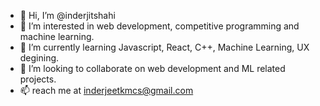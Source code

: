 - 👋 Hi, I’m @inderjitshahi
- 👀 I’m interested in web development, competitive programming and machine learning.
- 🌱 I’m currently learning Javascript, React, C++, Machine Learning, UX degining.
- 💞️ I’m looking to collaborate on web development and ML related projects.
- 📫  reach me at inderjeetkmcs@gmail.com

<!---
inderjitshahi/inderjitshahi is a ✨ special ✨ repository because its `README.md` (this file) appears on your GitHub profile.
You can click the Preview link to take a look at your changes.
--->
